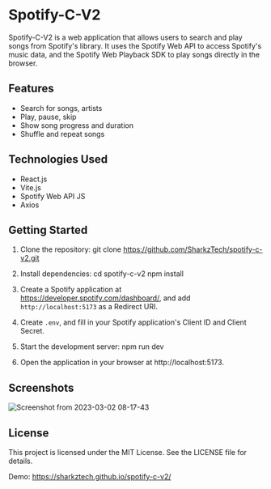 # Spotify-C-V2

Spotify-C-V2 is a web application that allows users to search and play songs from Spotify's library. It uses the Spotify Web API to access Spotify's music data, and the Spotify Web Playback SDK to play songs directly in the browser.

## Features

- Search for songs, artists
- Play, pause, skip
- Show song progress and duration
- Shuffle and repeat songs

## Technologies Used

- React.js
- Vite.js
- Spotify Web API JS
- Axios

## Getting Started

1. Clone the repository:
git clone https://github.com/SharkzTech/spotify-c-v2.git


2. Install dependencies:
cd spotify-c-v2
npm install

3. Create a Spotify application at https://developer.spotify.com/dashboard/, and add `http://localhost:5173` as a Redirect URI.

4. Create `.env`, and fill in your Spotify application's Client ID and Client Secret.

5. Start the development server:
npm run dev


6. Open the application in your browser at http://localhost:5173.

## Screenshots

![Screenshot from 2023-03-02 08-17-43](https://user-images.githubusercontent.com/87173929/222338064-02d19cc7-cb88-41c5-8117-062bbab1b269.png)

## License

This project is licensed under the MIT License. See the LICENSE file for details.


Demo: https://sharkztech.github.io/spotify-c-v2/



